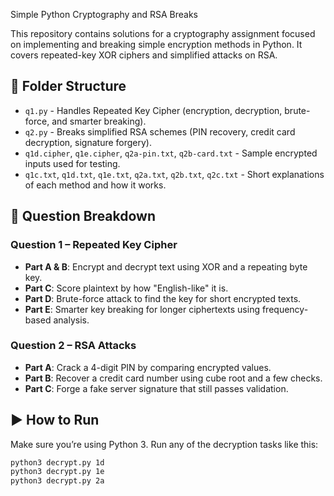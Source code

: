Simple Python Cryptography and RSA Breaks

This repository contains solutions for a cryptography assignment focused on implementing and breaking simple encryption methods in Python. It covers repeated-key XOR ciphers and simplified attacks on RSA.

## 📁 Folder Structure

- `q1.py` - Handles Repeated Key Cipher (encryption, decryption, brute-force, and smarter breaking).
- `q2.py` - Breaks simplified RSA schemes (PIN recovery, credit card decryption, signature forgery).
- `q1d.cipher`, `q1e.cipher`, `q2a-pin.txt`, `q2b-card.txt` - Sample encrypted inputs used for testing.
- `q1c.txt`, `q1d.txt`, `q1e.txt`, `q2a.txt`, `q2b.txt`, `q2c.txt` - Short explanations of each method and how it works.

## 🔐 Question Breakdown

### Question 1 – Repeated Key Cipher

- **Part A & B**: Encrypt and decrypt text using XOR and a repeating byte key.
- **Part C**: Score plaintext by how "English-like" it is.
- **Part D**: Brute-force attack to find the key for short encrypted texts.
- **Part E**: Smarter key breaking for longer ciphertexts using frequency-based analysis.

### Question 2 – RSA Attacks

- **Part A**: Crack a 4-digit PIN by comparing encrypted values.
- **Part B**: Recover a credit card number using cube root and a few checks.
- **Part C**: Forge a fake server signature that still passes validation.

## ▶️ How to Run

Make sure you’re using Python 3. Run any of the decryption tasks like this:

```bash
python3 decrypt.py 1d
python3 decrypt.py 1e
python3 decrypt.py 2a
